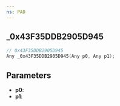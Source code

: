 ```yaml
---
ns: PAD
---
```

## _0x43F35DDB2905D945

```c
// 0x43F35DDB2905D945
Any _0x43F35DDB2905D945(Any p0, Any p1);
```

## Parameters
* **p0**:
* **p1**:
